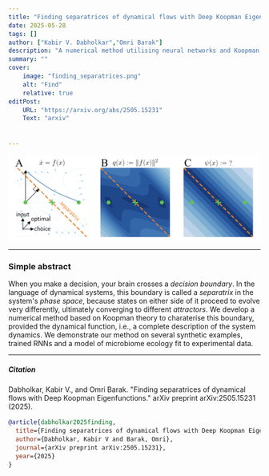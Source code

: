 ```yaml
---
title: "Finding separatrices of dynamical flows with Deep Koopman Eigenfunctions" 
date: 2025-05-28
tags: []
author: ["Kabir V. Dabholkar","Omri Barak"]
description: "A numerical method utilising neural networks and Koopman theory to find separatrices of dynamical systems." 
summary: "" 
cover:
    image: "finding_separatrices.png"
    alt: "Find"
    relative: true
editPost:
    URL: "https://arxiv.org/abs/2505.15231"
    Text: "arxiv"


---
```


![Finding separatrices of dynamical flows with Deep Koopman Eigenfunctions](finding_separatrices.png)

---

### Simple abstract

When you make a decision, your brain crosses a *decision boundary*. In the language of dynamical systems, this boundary is called a *separatrix* in the system's *phase space*, because states on either side of it proceed to evolve very differently, ultimately converging to different *attractors*. We develop a numerical method based on Koopman theory to charaterise this boundary, provided the dynamical function, i.e., a complete description of the system dynamics.  We demonstrate our method on several synthetic examples, trained RNNs and a model of microbiome ecology fit to experimental data.


---

##### Citation 

Dabholkar, Kabir V., and Omri Barak. "Finding separatrices of dynamical flows with Deep Koopman Eigenfunctions." arXiv preprint arXiv:2505.15231 (2025).

```BibTeX
@article{dabholkar2025finding,
  title={Finding separatrices of dynamical flows with Deep Koopman Eigenfunctions},
  author={Dabholkar, Kabir V and Barak, Omri},
  journal={arXiv preprint arXiv:2505.15231},
  year={2025}
}
```
